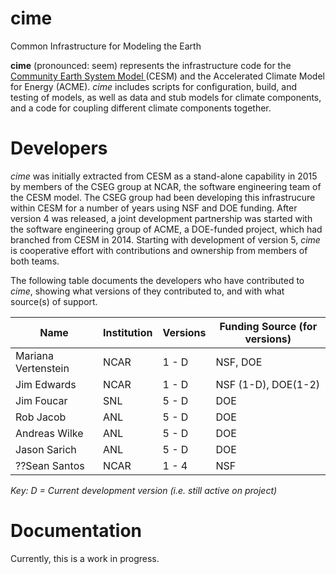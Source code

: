 # cime
Common Infrastructure for Modeling the Earth

**cime** (pronounced: seem) represents the infrastructure code for the
<a href="http://www2.cesm.ucar.edu">Community Earth System Model </a>
     (CESM) and the Accelerated Climate Model for Energy (ACME).
*cime* includes scripts for configuration, build, and testing of
models, as well as data and stub models for climate components,
and a code for coupling different climate components together.

# Developers

*cime* was initially extracted from CESM as a stand-alone capability in 2015
by members of the CSEG group at NCAR, the software engineering team of
the CESM model. The CSEG group had been developing this infrastrucure within
CESM for a number of years using NSF and DOE funding. After version 4 was released,
a joint development partnership was started with the software engineering group of
ACME, a DOE-funded project, which had branched from CESM in 2014.
Starting with development of version 5, *cime* is cooperative effort with contributions
and ownership from members of both teams.

The following table documents the developers who have contributed to *cime*,
showing what versions of they contributed to, and with what source(s) of support.

Name     |     Institution  |  Versions  | Funding Source (for versions)
---------|------------------|----------|----------------------
Mariana Vertenstein | NCAR  |  1 - D   |   NSF, DOE
Jim Edwards |         NCAR  |  1 - D   |   NSF (1-D), DOE(1-2)
Jim Foucar  |         SNL   |  5 - D   |   DOE
Rob Jacob |      ANL  |  5 - D   |   DOE
Andreas Wilke |  ANL  | 5 - D | DOE
Jason Sarich | ANL | 5 - D | DOE
??Sean Santos |         NCAR  |  1 - 4   |   NSF

_Key: D = Current development version (i.e. still active on project)_

# Documentation

Currently, this is a work in progress.







